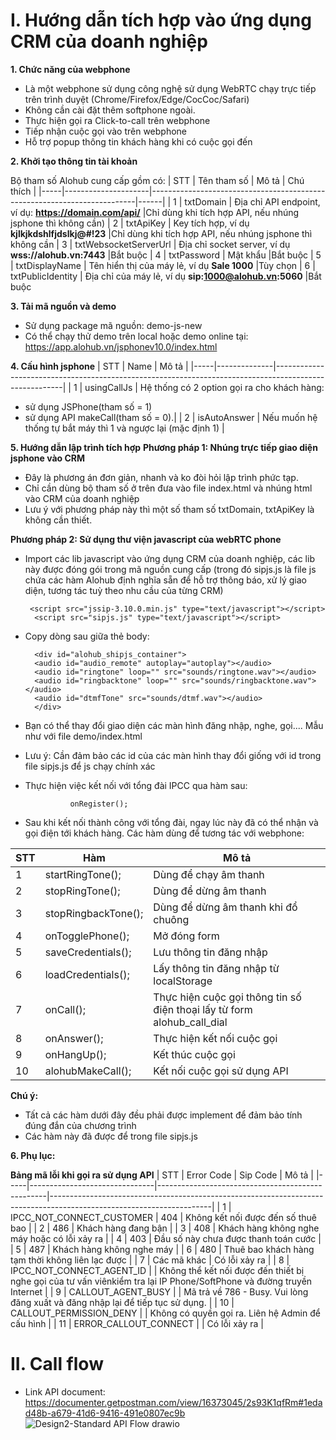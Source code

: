 # I. Hướng dẫn tích hợp vào ứng dụng CRM của doanh nghiệp

**1. Chức năng của webphone**
- Là một webphone sử dụng công nghệ sử dụng WebRTC chạy trực tiếp trên trình duyệt (Chrome/Firefox/Edge/CocCoc/Safari)
- Không cần cài đặt thêm softphone ngoài.
- Thực hiện gọi ra Click-to-call trên webphone
- Tiếp nhận cuộc gọi vào trên webphone
- Hỗ trợ popup thông tin khách hàng khi có cuộc gọi đến

**2. Khởi tạo thông tin tài khoản**

Bộ tham số Alohub cung cấp gồm có:
| STT | Tên tham số         | Mô tả                                                                    | Chú thích |
|-----|---------------------|--------------------------------------------------------------------------|------|
| 1   | txtDomain           | Địa chỉ API endpoint, ví dụ: **https://domain.com/api/**                 |Chỉ dùng khi tích hợp API, nếu nhúng jsphone thì không cần)
| 2   | txtApiKey           | Key tích hợp, ví dụ **kjlkjkdshlfjdslkj@#!23**                           |Chỉ dùng khi tích hợp API, nếu nhúng jsphone thì không cần
| 3   | txtWebsocketServerUrl | Địa chỉ socket server, ví dụ **wss://alohub.vn:7443**                  |Bắt buộc
| 4   | txtPassword         | Mật khẩu                                                                 |Bắt buộc
| 5   | txtDisplayName      | Tên hiển thị của máy lẻ, ví dụ **Sale 1000**                             |Tùy chọn
| 6   | txtPublicIdentity   | Địa chỉ của máy lẻ, ví dụ **sip:1000@alohub.vn:5060**                    |Bắt buộc

**3. Tải mã nguồn và demo**
- Sử dụng package mã nguồn: demo-js-new
- Có thể chạy thử demo trên local hoặc demo online tại: https://app.alohub.vn/jsphonev10.0/index.html

**4. Cấu hình jsphone**
| STT | Name         | Mô tả                                                                                                 |
|-----|--------------|-------------------------------------------------------------------------------------------------------|
| 1   | usingCallJs | Hệ thống có 2 option gọi ra cho khách hàng: 
- sử dụng JSPhone(tham số = 1)
- sử dụng API makeCall(tham số = 0).|
| 2   | isAutoAnswer  | Nếu muốn hệ thống tự bắt máy thì 1 và ngược lại (mặc định 1) |

**5. Hướng dẫn lập trình tích hợp**
**Phương pháp 1: Nhúng trực tiếp giao diện jsphone vào CRM**
- Đây là phương án đơn giản, nhanh và ko đòi hỏi lập trình phức tạp.
- Chỉ cần dùng bộ tham số ở trên đưa vào file index.html và nhúng html vào CRM của doanh nghiệp
- Lưu ý với phương pháp này thì một số tham số txtDomain, txtApiKey là không cần thiết.

**Phương pháp 2: Sử dụng thư viện javascript của webRTC phone**
- Import các lib javascript vào ứng dụng CRM của doanh nghiệp, các lib này được đóng gói trong mã nguồn cung cấp (trong
  đó sipjs.js là file js chứa các hàm Alohub định nghĩa sẵn để hỗ trợ thông báo, xử lý giao diện, tương tác tuỳ theo nhu
  cầu của từng CRM)

       <script src="jssip-3.10.0.min.js" type="text/javascript"></script>
        <script src="sipjs.js" type="text/javascript"></script>

- Copy dòng sau giữa thẻ body:

        <div id="alohub_shipjs_container">
        <audio id="audio_remote" autoplay="autoplay"></audio>
        <audio id="ringtone" loop="" src="sounds/ringtone.wav"></audio>
        <audio id="ringbacktone" loop="" src="sounds/ringbacktone.wav"></audio>
        <audio id="dtmfTone" src="sounds/dtmf.wav"></audio>
        </div>
- Bạn có thể thay đổi giao diện các màn hình đăng nhập, nghe, gọi.... Mẫu như với file demo/index.html
- Lưu ý: Cần đảm bảo các id của các màn hình thay đổi giống với id trong file sipjs.js để js chạy chính xác
- Thực hiện việc kết nối với tổng đài IPCC qua hàm sau:

                onRegister();

- Sau khi kết nối thành công với tổng đài, ngay lúc này đã có thể nhận và gọi điện tới khách hàng. Các hàm dùng để tương
  tác với webphone:

| STT | Hàm                 | Mô tả                                                                    |
|-----|---------------------|--------------------------------------------------------------------------|
| 1   | startRingTone();    | Dùng để chạy âm thanh                                                    |
| 2   | stopRingTone();     | Dùng để dừng âm thanh                                                    |
| 3   | stopRingbackTone(); | Dùng để dừng âm thanh khi đổ chuông                                      |
| 4   | onTogglePhone();    | Mở đóng form                                                             |
| 5   | saveCredentials();  | Lưu thông tin đăng nhập                                                  |
| 6   | loadCredentials();  | Lấy thông tin đăng nhập từ localStorage                                  |
| 7   | onCall();           | Thực hiện cuộc gọi thông tin số điện thoại lấy từ form  alohub_call_dial |
| 8   | onAnswer();         | Thực hiện kết nối cuộc gọi                                               |
| 9   | onHangUp();         | Kết thúc cuộc gọi                                                        |
| 10  | alohubMakeCall();   | Kết nối cuộc gọi sử dụng API                                             |

**Chú ý:**
- Tất cả các hàm dưới đây đều phải được implement để đảm bảo tính đúng đắn của chương trình
- Các hàm này đã được để trong file sipjs.js

**6. Phụ lục:**

**Bảng mã lỗi khi gọi ra sử dụng API**
| STT | Error Code                    | Sip Code                                         | Mô tả                                                                                                                |
|-----|-------------------------------|--------------------------------------------------|----------------------------------------------------------------------------------------------------------------------|
| 1   | IPCC\_NOT\_CONNECT\_CUSTOMER  | 404                                              | Không kết nối được đến số thuê bao                                                                                   |
| 2   | 486                           | Khách hàng đang bận                              |
| 3   | 408                           | Khách hàng không nghe máy hoặc có lỗi xảy ra     |
| 4   | 403                           | Đầu số này chưa được thanh toán cước             |
| 5   | 487                           | Khách hàng không nghe máy                        |
| 6   | 480                           | Thuê bao khách hàng tạm thời không liên lạc được |
| 7   | Các mã khác                   | Có lỗi xảy ra                                    |
| 8   | IPCC\_NOT\_CONNECT\_AGENT\_ID |                                                  | Không thể kết nối được đến thiết bị nghe gọi của tư vấn viênkiểm tra lại IP Phone/SoftPhone và đường truyền Internet |
| 9   | CALLOUT\_AGENT\_BUSY          |                                                  | Mã trả về 786 - Busy. Vui lòng đăng xuất và đăng nhập lại để tiếp tục sử dụng.                                       |
| 10  | CALLOUT\_PERMISSION\_DENY     |                                                  | Không có quyền gọi ra. Liên hệ Admin để cấu hình                                                                     |
| 11  | ERROR\_CALLOUT\_CONNECT       |                                                  | Có lỗi xảy ra                                                                                                        |

# II. Call flow
- Link API document: https://documenter.getpostman.com/view/16373045/2s93K1qfRm#1edad48b-a679-41d6-9416-491e0807ec9b
![Design2-Standard API Flow drawio](https://github.com/dongshyshiny/js-phone-ipcc/assets/4079539/c51c3937-88db-4744-a026-2d216ff286f1)

